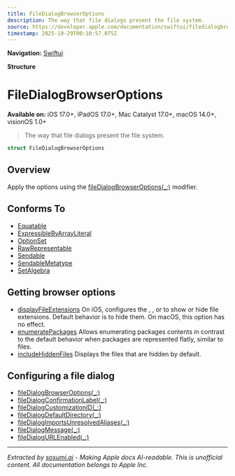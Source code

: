 ```yaml
---
title: FileDialogBrowserOptions
description: The way that file dialogs present the file system.
source: https://developer.apple.com/documentation/swiftui/filedialogbrowseroptions
timestamp: 2025-10-29T00:10:57.075Z
---
```


**Navigation:** [Swiftui](/documentation/swiftui)

**Structure**

# FileDialogBrowserOptions

**Available on:** iOS 17.0+, iPadOS 17.0+, Mac Catalyst 17.0+, macOS 14.0+, visionOS 1.0+

> The way that file dialogs present the file system.

```swift
struct FileDialogBrowserOptions
```

## Overview

Apply the options using the [fileDialogBrowserOptions(_:)](/documentation/swiftui/view/filedialogbrowseroptions(_:)) modifier.

## Conforms To

- [Equatable](/documentation/Swift/Equatable)
- [ExpressibleByArrayLiteral](/documentation/Swift/ExpressibleByArrayLiteral)
- [OptionSet](/documentation/Swift/OptionSet)
- [RawRepresentable](/documentation/Swift/RawRepresentable)
- [Sendable](/documentation/Swift/Sendable)
- [SendableMetatype](/documentation/Swift/SendableMetatype)
- [SetAlgebra](/documentation/Swift/SetAlgebra)

## Getting browser options

- [displayFileExtensions](/documentation/swiftui/filedialogbrowseroptions/displayfileextensions) On iOS, configures the , , or  to show or hide file extensions. Default behavior is to hide them. On macOS, this option has no effect.
- [enumeratePackages](/documentation/swiftui/filedialogbrowseroptions/enumeratepackages) Allows enumerating packages contents in contrast to the default behavior when packages are represented flatly, similar to files.
- [includeHiddenFiles](/documentation/swiftui/filedialogbrowseroptions/includehiddenfiles) Displays the files that are hidden by default.

## Configuring a file dialog

- [fileDialogBrowserOptions(_:)](/documentation/swiftui/view/filedialogbrowseroptions(_:))
- [fileDialogConfirmationLabel(_:)](/documentation/swiftui/view/filedialogconfirmationlabel(_:))
- [fileDialogCustomizationID(_:)](/documentation/swiftui/view/filedialogcustomizationid(_:))
- [fileDialogDefaultDirectory(_:)](/documentation/swiftui/view/filedialogdefaultdirectory(_:))
- [fileDialogImportsUnresolvedAliases(_:)](/documentation/swiftui/view/filedialogimportsunresolvedaliases(_:))
- [fileDialogMessage(_:)](/documentation/swiftui/view/filedialogmessage(_:))
- [fileDialogURLEnabled(_:)](/documentation/swiftui/view/filedialogurlenabled(_:))

---

*Extracted by [sosumi.ai](https://sosumi.ai) - Making Apple docs AI-readable.*
*This is unofficial content. All documentation belongs to Apple Inc.*
